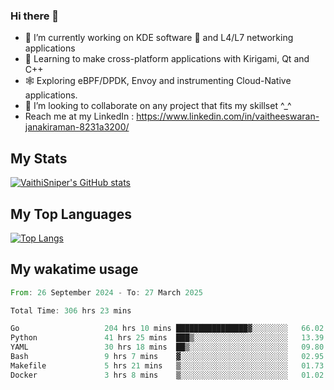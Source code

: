 ### Hi there 👋

- 🔭 I’m currently working on KDE software 💓 and L4/L7 networking applications 
- 📖 Learning to make cross-platform applications with Kirigami, Qt and C++
- 🕸️ Exploring eBPF/DPDK, Envoy and instrumenting Cloud-Native applications. 
- 👯 I’m looking to collaborate on any project that fits my skillset ^_^
- Reach me at my LinkedIn : https://www.linkedin.com/in/vaitheeswaran-janakiraman-8231a3200/

## My Stats
[![VaithiSniper's GitHub stats](https://github-readme-stats.vercel.app/api?username=VaithiSniper&hide=stars&theme=radical)](https://github.com/anuraghazra/github-readme-stats)

## My Top Languages

[![Top Langs](https://github-readme-stats.vercel.app/api/top-langs/?username=VaithiSniper&layout=compact)](https://github.com/anuraghazra/github-readme-stats)

## My wakatime usage

<!--START_SECTION:waka-->

```rust
From: 26 September 2024 - To: 27 March 2025

Total Time: 306 hrs 23 mins

Go                   204 hrs 10 mins ████████████████▓░░░░░░░░   66.02 %
Python               41 hrs 25 mins  ███▒░░░░░░░░░░░░░░░░░░░░░   13.39 %
YAML                 30 hrs 18 mins  ██▒░░░░░░░░░░░░░░░░░░░░░░   09.80 %
Bash                 9 hrs 7 mins    ▓░░░░░░░░░░░░░░░░░░░░░░░░   02.95 %
Makefile             5 hrs 21 mins   ▒░░░░░░░░░░░░░░░░░░░░░░░░   01.73 %
Docker               3 hrs 8 mins    ▒░░░░░░░░░░░░░░░░░░░░░░░░   01.02 %
```

<!--END_SECTION:waka-->
